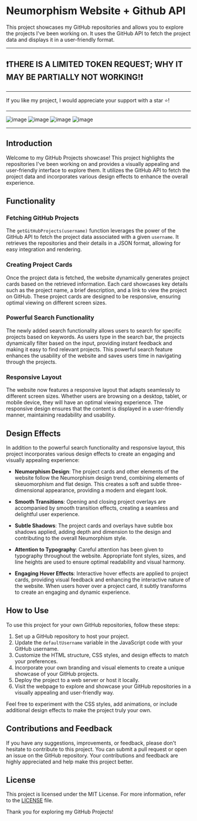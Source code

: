 # Neumorphism Website + Github API

This project showcases my GitHub repositories and allows you to explore the projects I've been working on. It uses the GitHub API to fetch the project data and displays it in a user-friendly format.

---

❗THERE IS A LIMITED TOKEN REQUEST; WHY IT MAY BE PARTIALLY NOT WORKING!❗
---
---


If you like my project, I would appreciate your support with a star ⭐!

---

![image](https://github.com/SchBenedikt/schbenedikt.github.io/assets/137323528/638dbd82-a2ca-4e5a-a8d0-02130faea073)
![image](https://github.com/SchBenedikt/schbenedikt.github.io/assets/137323528/3a287960-e50a-43ab-aad8-4df5010da334)
![image](https://github.com/SchBenedikt/schbenedikt.github.io/assets/137323528/cd221670-7f4f-47ef-bc3d-414961e7809f)
![image](https://github.com/SchBenedikt/schbenedikt.github.io/assets/137323528/666e6aa4-d53f-4bc2-8ed3-fd8edc149edc)

---

## Introduction

Welcome to my GitHub Projects showcase! This project highlights the repositories I've been working on and provides a visually appealing and user-friendly interface to explore them. It utilizes the GitHub API to fetch the project data and incorporates various design effects to enhance the overall experience.

## Functionality

### Fetching GitHub Projects

The `getGitHubProjects(username)` function leverages the power of the GitHub API to fetch the project data associated with a given `username`. It retrieves the repositories and their details in a JSON format, allowing for easy integration and rendering.

### Creating Project Cards

Once the project data is fetched, the website dynamically generates project cards based on the retrieved information. Each card showcases key details such as the project name, a brief description, and a link to view the project on GitHub. These project cards are designed to be responsive, ensuring optimal viewing on different screen sizes.

### Powerful Search Functionality

The newly added search functionality allows users to search for specific projects based on keywords. As users type in the search bar, the projects dynamically filter based on the input, providing instant feedback and making it easy to find relevant projects. This powerful search feature enhances the usability of the website and saves users time in navigating through the projects.

### Responsive Layout

The website now features a responsive layout that adapts seamlessly to different screen sizes. Whether users are browsing on a desktop, tablet, or mobile device, they will have an optimal viewing experience. The responsive design ensures that the content is displayed in a user-friendly manner, maintaining readability and usability.

## Design Effects

In addition to the powerful search functionality and responsive layout, this project incorporates various design effects to create an engaging and visually appealing experience:

- **Neumorphism Design**: The project cards and other elements of the website follow the Neumorphism design trend, combining elements of skeuomorphism and flat design. This creates a soft and subtle three-dimensional appearance, providing a modern and elegant look.

- **Smooth Transitions**: Opening and closing project overlays are accompanied by smooth transition effects, creating a seamless and delightful user experience.

- **Subtle Shadows**: The project cards and overlays have subtle box shadows applied, adding depth and dimension to the design and contributing to the overall Neumorphism style.

- **Attention to Typography**: Careful attention has been given to typography throughout the website. Appropriate font styles, sizes, and line heights are used to ensure optimal readability and visual harmony.

- **Engaging Hover Effects**: Interactive hover effects are applied to project cards, providing visual feedback and enhancing the interactive nature of the website. When users hover over a project card, it subtly transforms to create an engaging and dynamic experience.

## How to Use

To use this project for your own GitHub repositories, follow these steps:

1. Set up a GitHub repository to host your project.
2. Update the `defaultUsername` variable in the JavaScript code with your GitHub username.
3. Customize the HTML structure, CSS styles, and design effects to match your preferences.
4. Incorporate your own branding and visual elements to create a unique showcase of your GitHub projects.
5. Deploy the project to a web server or host it locally.
6. Visit the webpage to explore and showcase your GitHub repositories in a visually appealing and user-friendly way.

Feel free to experiment with the CSS styles, add animations, or include additional design effects to make the project truly your own.

## Contributions and Feedback

If you have any suggestions, improvements, or feedback, please don't hesitate to contribute to this project. You can submit a pull request or open an issue on the GitHub repository. Your contributions and feedback are highly appreciated and help make this project better.

## License

This project is licensed under the MIT License. For more information, refer to the [LICENSE](link-to-license-file) file.

Thank you for exploring my GitHub Projects!
